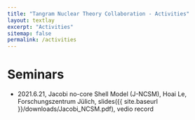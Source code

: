 ```yaml
---
title: "Tangram Nuclear Theory Collaboration - Activities"
layout: textlay
excerpt: "Activities"
sitemap: false
permalink: /activities
---
```


# Seminars

* 2021.6.21, Jacobi no-core Shell Model (J-NCSM), Hoai Le, Forschungszentrum Jülich, slides({{ site.baseurl }}/downloads/Jacobi_NCSM.pdf), vedio record

<!-- [Opening 1]({{ site.baseurl }}/downloads/GeneralPostdoc_2019_v01.pdf),
[Opening 2]({{ site.baseurl }}/downloads/PPMS_PhD_2019_v01.pdf),
[Opening 3]({{ site.baseurl }}/downloads/PD.pdf),
[Opening 4]({{ site.baseurl }}/downloads/PHD1.pdf),
[Opening 5]({{ site.baseurl }}/downloads/PHD2.pdf).


<figure>
<img src="{{ site.url }}{{ site.baseurl }}/images/picpic/Gallery/DSC_0696.jpg" width="95%">
</figure> -->
